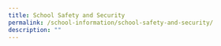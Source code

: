 ```yaml
---
title: School Safety and Security
permalink: /school-information/school-safety-and-security/
description: ""
---
```


